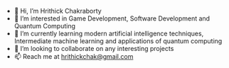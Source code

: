 - 👋 Hi, I’m Hrithick Chakraborty
- 👀 I’m interested in Game Development, Software Development and Quantum Computing
- 🌱 I’m currently learning modern artificial intelligence techniques, Intermediate machine learning and applications of quantum computing
- 💞️ I’m looking to collaborate on any interesting projects
- 📫 Reach me at hrithickchak@gmail.com

<!---
Hrithickchak/Hrithickchak is a ✨ special ✨ repository because its `README.md` (this file) appears on your GitHub profile.
You can click the Preview link to take a look at your changes.
--->

